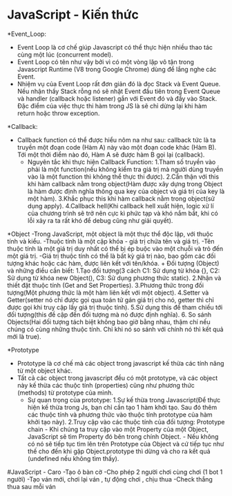 # JavaScript - Kiến thức

*Event_Loop:
- Event Loop là cơ chế giúp Javascript có thể thực hiện nhiều thao tác cùng một lúc (concurrent model).
- Event Loop có tên như vậy bởi vì có một vòng lặp vô tận trong Javascript Runtime (V8 trong Google Chrome) dùng để lắng nghe các Event.
- Nhiệm vụ của Event Loop rất đơn giản đó là đọc Stack và Event Queue.
 Nếu nhận thấy Stack rỗng nó sẽ nhặt Event đầu tiên trong Event Queue và handler (callback hoặc listener) gắn với Event đó và đẩy vào Stack.
 Đặc điểm của việc thực thi hàm trong JS là sẽ chỉ dừng lại khi hàm return hoặc throw exception.

*Callback:
- Callback function có thể được hiểu nôm na như sau: callback tức là ta truyền một đoạn code (Hàm A) này vào một đoạn code khác (Hàm B).
 Tới một thời điểm nào đó, Hàm A sẽ được hàm B gọi lại (callback).
	+ Nguyên tắc khi thực hiện Callback Function:
		1.Tham số truyền vào phải là một function(nếu không kiểm tra giá trị mà người dùng truyền vào là một function thì không thể thực thi được).
		2.Cẩn thận với this khi hàm callback nằm trong object(Hàm được xây dựng trong Object là hàm được định nghĩa thông qua key của object và giá trị của key là một hàm).
		3.Khắc phục this khi hàm callback nằm trong object(sử dụng apply).
		4.Callback hell(Khi callback hell xuất hiện, logic xử lí của chương trình sẽ trở nên cực kì phức tạp và khó nắm bắt, khi có lỗi xảy ra ta rất khó để debug cũng như giải quyết).

*Object
-Trong JavaScript, một object là một thực thể độc lập, với thuộc tính và kiểu.
-Thuộc tính là một cặp khóa - giá trị chứa tên và giá trị.
-Tên thuộc tính là một giá trị duy nhất có thể bị ép buộc vào một chuỗi và trỏ đến một giá trị.
-Giá trị thuộc tính có thể là bất kỳ giá trị nào, bao gồm các đối tượng khác hoặc các hàm, được liên kết với tên/khóa.
	+ Đối tượng (Object) và những điều cần biết:
		1.Tạo đối tượng(3 cách C1: Sử dụng từ khóa {}, C2: Sử dụng từ khóa new Object(), C3: Sử dụng phương thức static).
		2.Nhận và thiết đặt thuộc tính (Get and Set Properties).
		3.Phương thức trong đối tượng(Một phương thức là một hàm liên kết với một object).
		4.Setter và Getter(setter nó chỉ được gọi qua toán tử gán giá trị cho nó, getter thì chỉ được gọi khi truy cập lấy giá trị thuộc tính).
		5.Sử dụng this để tham chiếu tới đối tượng(this đề cập đến đối tượng mà nó được định nghĩa).
		6. So sánh Objects(Hai đối tượng tách biệt không bao giờ bằng nhau, thậm chí nếu chúng có cùng những thuộc tính. Chỉ khi nó so sánh với chính nó thì kết quả mới là true).

*Prototype
- Prototype là cơ chế mà các object trong javascript kế thừa các tính năng từ một object khác.
- Tất cả các object trong javascript đều có một prototype, và các object này kế thừa các thuộc tính (properties) cũng như phương thức (methods) từ prototype của mình.
	+ Sự quan trọng của prototype:
		1.Sự kế thừa trong Javascript(Để thực hiện kế thừa trong Js, bạn chỉ cần tạo 1 hàm khởi tạo. Sau đó thêm các thuộc tính và phương thức vào thuộc tính prototype của hàm khởi tạo này).
		2.Truy cập vào các thuộc tính của đối tượng: Prototype chain
			- Khi chúng ta truy cập vào một Property của một Object, JavaScript sẽ tìm Property đó bên trong chính Object.
			- Nếu không có nó sẽ tiếp tục tìm lên trên Prototype của Object và cứ tiếp tục như thế cho đến khi gặp Object.prototype thì dừng và cho ra kết quả (undefined nếu không tìm thấy).

#JavaScript - Caro
-Tạo ô bàn cờ 
-Cho phép 2 người chơi cùng chơi (1 bot 1 người)
-Tạo ván mới, chơi lại ván , tự động chơi , chịu thua
-Check thắng thua sau mỗi ván


	
